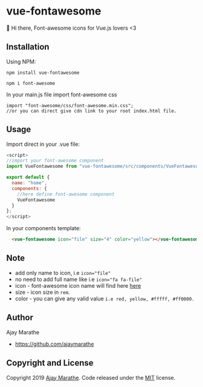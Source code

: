 # vue-fontawesome
🍺 Hi there, Font-awesome icons for Vue.js lovers <3


## Installation
Using NPM:
```
npm install vue-fontawesome

npm i font-awesome
```

In your main.js file import font-awesome css
```
import "font-awesome/css/font-awesome.min.css";
//or you can direct give cdn link to your root index.html file.
```

## Usage
Import direct in your .vue file:
```js
<script>
//import your font-awesome component
import VueFontawesome from "vue-fontawesome/src/components/VueFontawesome.vue";

export default {
  name: "home",
  components: {
    //here define font-awesome component
    VueFontawesome
  }
};
</script>
```

In your components template:
```html
  <vue-fontawesome icon="file" size="4" color="yellow"></vue-fontawesome>
```

## Note
- add only name to icon, i.e `icon="file"`
- no need to add full name like i.e `icon="fa fa-file"`
- icon - font-awesome icon name will find here [here](https://fontawesome.com/v4.7.0/icons/)
- size - icon size in `rem`.
- color - you can give any valid value `i.e red, yellow, #fffff, #ff0000.`

## Author

Ajay Marathe

+ https://github.com/ajaymarathe

## Copyright and License

Copyright 2019 [Ajay Marathe](https://github.com/ajaymarathe). Code released under the [MIT](https://github.com/ajaymarathe/vue-fontawesome/blob/master/LICENSE) license.
